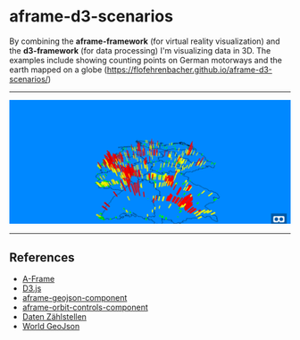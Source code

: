 aframe-d3-scenarios
=================

By combining the **aframe-framework** (for virtual reality visualization) and the **d3-framework** (for data processing) I'm visualizing data in 3D. 
The examples include showing counting points on German motorways and the earth mapped on a globe (https://flofehrenbacher.github.io/aframe-d3-scenarios/)

----------

![Preview](doc/zaehlstellen-autobahnen-de.png)

----------

References
-------------

 - [A-Frame]
 - [D3.js]
 - [aframe-geojson-component]
 - [aframe-orbit-controls-component]
 - [Daten Zählstellen]
 - [World GeoJson]


[A-Frame]: https://aframe.io/
[D3.js]: https://d3js.org/
[aframe-geojson-component]: https://github.com/mattrei/aframe-geojson-component
[aframe-orbit-controls-component]: https://github.com/tizzle/aframe-orbit-controls-component
[Daten Zählstellen]: http://www.bast.de/DE/Verkehrstechnik/Fachthemen/v2-verkehrszaehlung/zaehl_node.html
[World GeoJson]: https://github.com/johan/world.geo.json
